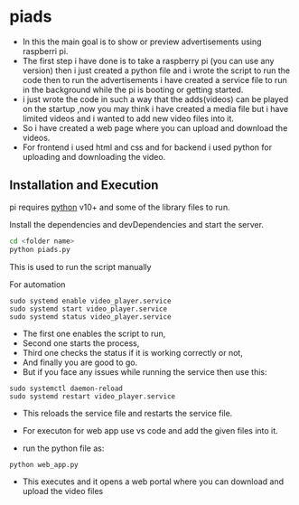 # piads
- In this the main goal is to show or preview advertisements using raspberri pi.
- The first step i have done is to take a raspberry pi (you can use any version) then i just created a python file and i wrote the script to run the code
then to run the advertisements i have created a service file to run in the background while the pi is booting or getting started.
- i just wrote the code in such a way that the adds(videos) can be played on the startup ,now you may think i have created a media file but i have limited videos and i wanted to add new video files into it.
- So i have created a web page where you can upload and download the videos.
- For frontend i used html and css and for backend i used python for uploading and downloading the video.

## Installation and Execution

pi requires [python](https://python.org) v10+ and some of the library files to run.

Install the dependencies and devDependencies and start the server.

```sh
cd <folder name>
python piads.py
```
This is used to run the script manually

For automation

```ssh
sudo systemd enable video_player.service
sudo systemd start video_player.service
sudo systemd status video_player.service
```
- The first one enables the script to run,
- Second one starts the process,
- Third one checks the status if it is working correctly or not,
- And finally you are good to go.
- But if you face any issues while running the service then use this:
  
```ssh
sudo systemctl daemon-reload
sudo systemd restart video_player.service
```
- This reloads the service file and restarts the service file.

- For executon for web app use vs code and add the given files into it.
- run the python file as:

```ssh
python web_app.py
```
- This executes and it opens a web portal where you can download and upload the video files
 
